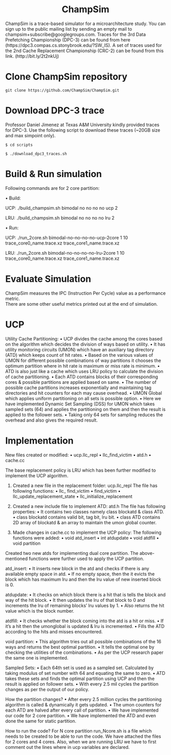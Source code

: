 <p align="center">
  <h1 align="center"> ChampSim </h1>
  <p> ChampSim is a trace-based simulator for a microarchitecture study. You can sign up to the public mailing list by sending an empty mail to champsim+subscribe@googlegroups.com. Traces for the 3rd Data Prefetching Championship (DPC-3) can be found from here (https://dpc3.compas.cs.stonybrook.edu/?SW_IS). A set of traces used for the 2nd Cache Replacement Championship (CRC-2) can be found from this link. (http://bit.ly/2t2nkUj) <p>
</p>

# Clone ChampSim repository
```
git clone https://github.com/ChampSim/ChampSim.git
```

# Download DPC-3 trace

Professor Daniel Jimenez at Texas A&M University kindly provided traces for DPC-3. Use the following script to download these traces (~20GB size and max simpoint only).
```
$ cd scripts

$ ./download_dpc3_traces.sh
```

# Build & Run simulation

Following commands are for 2 core partition:

• Build:

UCP:
./build_champsim.sh bimodal no no no no ucp 2

LRU:
./build_champsim.sh bimodal no no no no lru 2

• Run:

UCP:
./run_2core.sh bimodal-no-no-no-no-ucp-2core 1 10 trace_core0_name.trace.xz trace_core1_name.trace.xz

LRU:
./run_2core.sh bimodal-no-no-no-no-lru-2core 1 10 trace_core0_name.trace.xz trace_core1_name.trace.xz


# Evaluate Simulation

ChampSim measures the IPC (Instruction Per Cycle) value as a performance metric. <br>
There are some other useful metrics printed out at the end of simulation. <br>

# UCP

Utility Cache Partitioning:
• UCP divides the cache among the cores based on the algorithm which decides the division of ways based on utility.
• It has utility monitoring circuits (UMON) which have an auxiliary tag directory (ATD) which keeps count of hit rates.
• Based on the various values of UMON for different possible combinations of way partitions it chooses the optimum partition where in hit rate is maximum or miss rate is minimum.
• ATD is also just like a cache which uses LRU policy to calculate the division of cache partitioning.
• Each ATD contains blocks of their corresponding cores & possible partitions are applied based on same.
• The number of possible cache partitions increases exponentially and maintaining tag directories and hit counters for each may cause overhead.
• UMON Global which applies uniform partitioning on all sets is possible option.
• Here we have implemented Dynamic Set Sampling (DSS) for UMON which takes sampled sets (64) and applies the partitioning on them and then the result is applied to the follower sets.
• Taking only 64 sets for sampling reduces the overhead and also gives the required result.

# Implementation

New files created or modified:
• ucp.llc_repl
• llc_find_victim
• atd.h
• cache.cc

The base replacement policy is LRU which has been further modified to implement the UCP algorithm.

1. Created a new file in the replacement folder: ucp.llc_repl
The file has following functions:
• llc_ find_victim
• find_victim
• llc_update_replacement_state
• llc_initialize_replacement

2. Created a new include file to implement ATD: atd.h
The file has following properties:
• It contains two classes namely class blockatd & class ATD.
• class blockatd contains valid bit, tag bit, lru bit.
• class ATD contains 2D array of blockatd & an array to maintain the umon global counter.

3. Made changes in cache.cc to implement the UCP policy:
The following functions were added:
• void atd_insert
• int atdupdate
• void atdfill
• void partition

Created two new atds for implementing dual core partition. The above-mentioned functions were further used to apply the UCP partition.

atd_insert:
• It inserts new block in the atd and checks if there is any available empty space in atd.
• If no empty space, then the it evicts the block which has maximum lru and then the lru value of new inserted block is 0.

atdupdate:
• It checks on which block there is a hit that is tells the block and way of the hit block.
• It then updates the lru of that block to 0 and increments the lru of remaining blocks’ lru values by 1.
• Also returns the hit value which is the block number.

atdfill:
• It checks whether the block coming into the atd is a hit or miss.
• If it’s a hit then the umonglobal is updated & lru is incremented.
• Fills the ATD according to the hits and misses encountered.

void partition:
• This algorithm tries out all possible combinations of the 16 ways and returns the best optimal partition.
• It tells the optimal one by checking the utilities of the combinations.
• As per the UCP research paper the same one is implemented.

Sampled Sets:
• Each 64th set is used as a sampled set. Calculated by taking modulus of set number with 64 and equating the same to zero.
• ATD takes these sets and finds the optimal partition using UCP and then the result is applied on follower sets.
• With every 2.5 mil cycles the partition changes as per the output of our policy.

How the partition changes?
• After every 2.5 million cycles the partitioning algorithm is called & dynamically it gets updated.
• The umon counters for each ATD are halved after every call of partition.
• We have implemented our code for 2 core partition.
• We have implemented the ATD and even done the same for static partition.

How to run the code?
For N core partition run_Ncore.sh is a file which needs to be created to be able to run the code.
We have attached the files for 2 cores and 4 cores.
Also, when we are running LRU we have to first comment out the lines where in ucp variables are declared.
